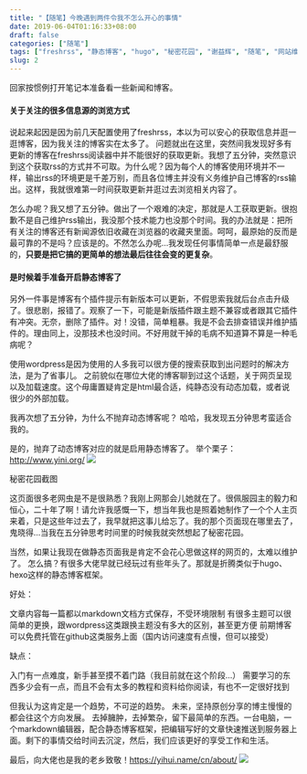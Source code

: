 ```yaml
---
title: "【随笔】今晚遇到两件令我不怎么开心的事情"
date: 2019-06-04T01:16:33+08:00
draft: false
categories: ["随笔"]
tags: ["freshrss", "静态博客", "hugo", "秘密花园", "谢益辉", "随笔", "网站维护"]
slug: 2
---
```


回家按惯例打开笔记本准备看一些新闻和博客。

#### 关于关注的很多信息源的浏览方式

说起来起因是因为前几天配置使用了freshrss，本以为可以安心的获取信息并逛一逛博客，因为我关注的博客实在太多了。
问题就出在这里，突然间我发现好多有更新的博客在freshrss阅读器中并不能很好的获取更新。我想了五分钟，突然意识到这个获取rss的方式并不可取。为什么呢？因为每个人的博客使用环境并不一样，输出rss的环境更是千差万别，而且各位博主并没有义务维护自己博客的rss输出。这样，我就很难第一时间获取更新并逛过去浏览相关内容了。

怎么办呢？我又想了五分钟。做出了一个艰难的决定，那就是人工获取更新。很抱歉不是自己维护rss输出，我没那个技术能力也没那个时间。我的办法就是：把所有关注的博客还有新闻源依旧收藏在浏览器的收藏夹里面。呵呵，最原始的反而是最可靠的不是吗？应该是的。不然怎么办呢...我发现任何事情简单一点是最舒服的，**只要是把它搞的更简单的想法最后往往会变的更复杂**。

#### 是时候着手准备开启静态博客了

另外一件事是博客有个插件提示有新版本可以更新，不假思索我就后台点击升级了。很悲剧，报错了。观察了一下，可能是新版插件跟主题不兼容或者跟其它插件有冲突。无奈，删除了插件。对！没错，简单粗暴。我是不会去排查错误并维护插件的。理由同上，没那技术也没时间。不好用就干掉的毛病不知道算不算是一种毛病呢？

使用wordpress是因为使用的人多我可以很方便的搜索获取到出问题时的解决方法，是为了省事儿。
之前貌似在哪位大佬的博客聊到过这个话题，关于网页呈现以及加载速度。这个毋庸置疑肯定是html最合适，纯静态没有动态加载，或者说很少的外部加载。

我再次想了五分钟，为什么不抛弃动态博客呢？
哈哈，我发现五分钟思考蛮适合我的。

是的，抛弃了动态博客对应的就是启用静态博客了。
举个栗子：<http://www.yini.org/>
![](https://img.1078503.org/imgs/2019/06/8d187db2fbd615a6.jpg)

秘密花园截图

这页面很多老网虫是不是很熟悉？我刚上网那会儿她就在了。很佩服园主的毅力和恒心，二十年了啊！请允许我感慨一下，想当年我也是照着她制作了一个个人主页来着，只是这些年过去了，我早就把这事儿给忘了。我的那个页面现在哪里去了，鬼晓得...当我在五分钟思考时间里的时候我就突然想起了秘密花园。

当然，如果让我现在做静态页面我是肯定不会花心思做这样的网页的，太难以维护了。
怎么搞？有很多大佬早就已经玩过有些年头了。那就是折腾类似于hugo、hexo这样的静态博客框架。

好处：

文章内容每一篇都以markdown文档方式保存，不受环境限制
有很多主题可以很简单的更换，跟wordpress这类跟换主题没有多大的区别，甚至更方便
前期博客可以免费托管在github这类服务上面（国内访问速度有点慢，但可以接受）

缺点：

入门有一点难度，新手甚至摸不着门路（我目前就在这个阶段...）
需要学习的东西多少会有一点，而且不会有太多的教程和资料给你阅读，有也不一定很好找到

但我认为这肯定是一个趋势，不可逆的趋势。
未来，坚持原创分享的博主慢慢的都会往这个方向发展。
去掉臃肿，去掉繁杂，留下最简单的东西。一台电脑，一个markdown编辑器，配合静态博客框架，把编辑写好的文章快速推送到服务器上面。剩下的事情交给时间去沉淀，然后，我们应该更好的享受工作和生活。

最后，向大佬也是我的老乡致敬！<https://yihui.name/cn/about/>
![](https://img.1078503.org/imgs/2019/06/58bc64e5ec57e8de.jpg)

